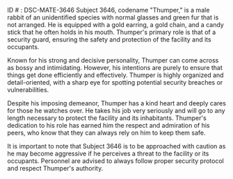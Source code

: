 ID # : DSC-MATE-3646
Subject 3646, codename "Thumper," is a male rabbit of an unidentified species with normal glasses and green fur that is not arranged. He is equipped with a gold earring, a gold chain, and a candy stick that he often holds in his mouth. Thumper's primary role is that of a security guard, ensuring the safety and protection of the facility and its occupants. 

Known for his strong and decisive personality, Thumper can come across as bossy and intimidating. However, his intentions are purely to ensure that things get done efficiently and effectively. Thumper is highly organized and detail-oriented, with a sharp eye for spotting potential security breaches or vulnerabilities. 

Despite his imposing demeanor, Thumper has a kind heart and deeply cares for those he watches over. He takes his job very seriously and will go to any length necessary to protect the facility and its inhabitants. Thumper's dedication to his role has earned him the respect and admiration of his peers, who know that they can always rely on him to keep them safe. 

It is important to note that Subject 3646 is to be approached with caution as he may become aggressive if he perceives a threat to the facility or its occupants. Personnel are advised to always follow proper security protocol and respect Thumper's authority.